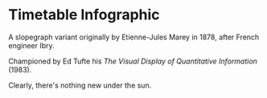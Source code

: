 # Timetable Infographic
A slopegraph variant originally by Etienne-Jules Marey in 1878, after French engineer Ibry.

Championed by Ed Tufte his *The Visual Display of Quantitative Information* (1983).

Clearly, there's nothing new under the sun.
